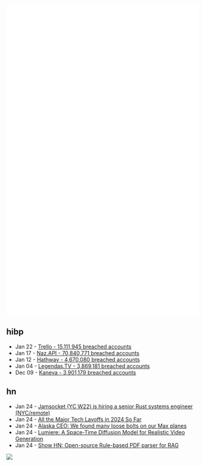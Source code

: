 ![Metrics](https://raw.githubusercontent.com/phixion/phixion/master/metrics.svg)

## hibp

<!--
for https://github.com/phixion/phixion/blob/main/.github/workflows/feeds.yml
-->
<!--START_SECTION:haveibeenpwnd-->
- Jan 22 - [Trello - 15,111,945 breached accounts](https://haveibeenpwned.com/PwnedWebsites#Trello)
- Jan 17 - [Naz.API - 70,840,771 breached accounts](https://haveibeenpwned.com/PwnedWebsites#NazApi)
- Jan 12 - [Hathway - 4,670,080 breached accounts](https://haveibeenpwned.com/PwnedWebsites#Hathway)
- Jan 04 - [Legendas.TV - 3,869,181 breached accounts](https://haveibeenpwned.com/PwnedWebsites#LegendasTV)
- Dec 09 - [Kaneva - 3,901,179 breached accounts](https://haveibeenpwned.com/PwnedWebsites#Kaneva)
<!--END_SECTION:haveibeenpwnd-->

## hn

<!--
for https://github.com/phixion/phixion/blob/main/.github/workflows/feeds.yml
-->
<!--START_SECTION:hn-->
- Jan 24 - [Jamsocket (YC W22) is hiring a senior Rust systems engineer (NYC/remote)](https://jamsocket.com/blog/senior-rust-engineer)
- Jan 24 - [All the Major Tech Layoffs in 2024 So Far](https://www.visualcapitalist.com/all-the-major-tech-layoffs-in-2024-so-far/)
- Jan 24 - [Alaska CEO: We found many loose bolts on our Max planes](https://www.nbcnews.com/business/business-news/alaska-airlines-found-more-loose-bolts-boeing-737-max-9-ceo-says-rcna135316)
- Jan 24 - [Lumiere: A Space-Time Diffusion Model for Realistic Video Generation](https://lumiere-video.github.io/)
- Jan 24 - [Show HN: Open-source Rule-based PDF parser for RAG](https://github.com/nlmatics/nlm-ingestor)
<!--END_SECTION:hn-->

<!--
for https://yhype.me
-->
![](https://hit.yhype.me/github/profile?user_id=13013670)
